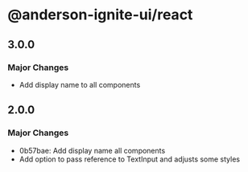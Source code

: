# @anderson-ignite-ui/react

## 3.0.0

### Major Changes

- Add display name to all components

## 2.0.0

### Major Changes

- 0b57bae: Add display name all components
- Add option to pass reference to TextInput and adjusts some styles
